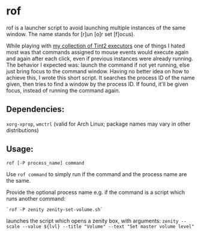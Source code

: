 # rof
rof is  a launcher script to avoid launching multiple instances of the same window. The name stands for [r]un [o]r set [f]ocus).

While playing with [my collection of Tint2 executors](https://github.com/nwg-piotr/tint2-executors) one of things I hated most 
was that commands assigned to mouse events would execute again and again after each click, even if previous instances were 
already running. The behavior I expected was: launch the command if not yet running, else just bring focus to the command 
window. Having no better idea on how to achieve this, I wrote this short script. It searches the process ID of the name given, then tries to find a window by the process ID. If found, it'll be given focus, instead of running the command again.

## Dependencies:

`xorg-xprop`, `wmctrl` (valid for Arch Linux; package names may vary in other distributions)

## Usage:

```
rof [-P process_name] command
```

Use `rof command` to simply run if the command and the process name are the same.

Provide the optional process name e.g. if the command is a script which runs another command:

```
`rof -P zenity zenity-set-volume.sh`
```

launches the script which opens a zenity box, with arguments: `zenity --scale --value ${lvl} --title "Volume" --text "Set master volume level"`

